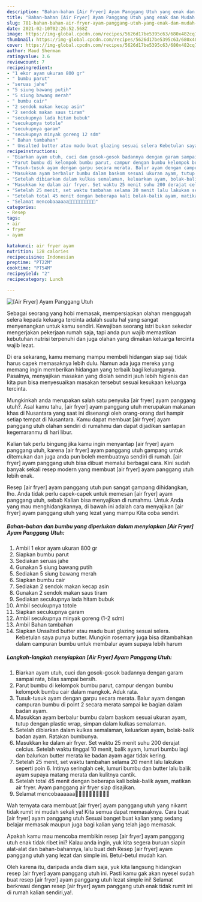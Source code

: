 ```yaml
---
description: "Bahan-bahan [Air Fryer] Ayam Panggang Utuh yang enak dan Mudah Dibuat"
title: "Bahan-bahan [Air Fryer] Ayam Panggang Utuh yang enak dan Mudah Dibuat"
slug: 781-bahan-bahan-air-fryer-ayam-panggang-utuh-yang-enak-dan-mudah-dibuat
date: 2021-02-10T02:26:52.568Z
image: https://img-global.cpcdn.com/recipes/5626d17be5395c63/680x482cq70/air-fryer-ayam-panggang-utuh-foto-resep-utama.jpg
thumbnail: https://img-global.cpcdn.com/recipes/5626d17be5395c63/680x482cq70/air-fryer-ayam-panggang-utuh-foto-resep-utama.jpg
cover: https://img-global.cpcdn.com/recipes/5626d17be5395c63/680x482cq70/air-fryer-ayam-panggang-utuh-foto-resep-utama.jpg
author: Maud Sherman
ratingvalue: 3.6
reviewcount: 7
recipeingredient:
- "1 ekor ayam ukuran 800 gr"
- " bumbu parut"
- "seruas jahe"
- "5 siung bawang putih"
- "5 siung bawang merah"
- " bumbu cair"
- "2 sendok makan kecap asin"
- "2 sendok makan saus tiram"
- "secukupnya lada hitam bubuk"
- "secukupnya totole"
- "secukupnya garam"
- "secukupnya minyak goreng 12 sdm"
- " Bahan tambahan"
- " Unsalted butter atau madu buat glazing sesuai selera Kebetulan saya punya butter Mungkin rosemary juga bisa ditambahkan dalam campuran bumbu untuk membalur ayam supaya lebih harum"
recipeinstructions:
- "Biarkan ayam utuh, cuci dan gosok-gosok badannya dengan garam sampai rata, bilas sampai bersih."
- "Parut bumbu di kelompok bumbu parut, campur dengan bumbu kelompok bumbu cair dalam mangkok. Aduk rata."
- "Tusuk-tusuk ayam dengan garpu secara merata. Balur ayam dengan campuran bumbu di point 2 secara merata sampai ke bagian dalam badan ayam."
- "Masukkan ayam berbalur bumbu dalam baskom sesuai ukuran ayam, tutup dengan plastic wrap, simpan dalam kulkas semalaman."
- "Setelah dibiarkan dalam kulkas semalaman, keluarkan ayam, bolak-balik badan ayam. Ratakan bumbunya."
- "Masukkan ke dalam air fryer. Set waktu 25 menit suhu 200 derajat celcius. Setelah waktu tinggal 10 menit, balik ayam, lumuri bumbu lagi dan balurkan butter merata ke badan ayam agar tidak kering."
- "Setelah 25 menit, set waktu tambahan selama 20 menit lalu lakukan seperti poin 6. Intinya seringlah cek, lumuri bumbu dan butter lalu balik ayam supaya matang merata dan kulitnya cantik."
- "Setelah total 45 menit dengan beberapa kali bolak-balik ayam, matikan air fryer. Ayam panggang air fryer siap disajikan."
- "Selamat mencobaaaaaa👍🏻👍🏻👍🏻😘😘😘😘"
categories:
- Resep
tags:
- air
- fryer
- ayam

katakunci: air fryer ayam 
nutrition: 128 calories
recipecuisine: Indonesian
preptime: "PT22M"
cooktime: "PT54M"
recipeyield: "2"
recipecategory: Lunch

---
```



![[Air Fryer] Ayam Panggang Utuh](https://img-global.cpcdn.com/recipes/5626d17be5395c63/680x482cq70/air-fryer-ayam-panggang-utuh-foto-resep-utama.jpg)

Sebagai seorang yang hobi memasak, mempersiapkan olahan menggugah selera kepada keluarga tercinta adalah suatu hal yang sangat menyenangkan untuk kamu sendiri. Kewajiban seorang istri bukan sekedar mengerjakan pekerjaan rumah saja, tapi anda pun wajib memastikan kebutuhan nutrisi terpenuhi dan juga olahan yang dimakan keluarga tercinta wajib lezat.

Di era  sekarang, kamu memang mampu membeli hidangan siap saji tidak harus capek memasaknya lebih dulu. Namun ada juga mereka yang memang ingin memberikan hidangan yang terbaik bagi keluarganya. Pasalnya, menyajikan masakan yang diolah sendiri jauh lebih higienis dan kita pun bisa menyesuaikan masakan tersebut sesuai kesukaan keluarga tercinta. 



Mungkinkah anda merupakan salah satu penyuka [air fryer] ayam panggang utuh?. Asal kamu tahu, [air fryer] ayam panggang utuh merupakan makanan khas di Nusantara yang saat ini disenangi oleh orang-orang dari hampir setiap tempat di Nusantara. Kamu dapat membuat [air fryer] ayam panggang utuh olahan sendiri di rumahmu dan dapat dijadikan santapan kegemaranmu di hari libur.

Kalian tak perlu bingung jika kamu ingin menyantap [air fryer] ayam panggang utuh, karena [air fryer] ayam panggang utuh gampang untuk ditemukan dan juga anda pun boleh membuatnya sendiri di rumah. [air fryer] ayam panggang utuh bisa dibuat memalui berbagai cara. Kini sudah banyak sekali resep modern yang membuat [air fryer] ayam panggang utuh lebih enak.

Resep [air fryer] ayam panggang utuh pun sangat gampang dihidangkan, lho. Anda tidak perlu capek-capek untuk memesan [air fryer] ayam panggang utuh, sebab Kalian bisa menyajikan di rumahmu. Untuk Anda yang mau menghidangkannya, di bawah ini adalah cara menyajikan [air fryer] ayam panggang utuh yang lezat yang mampu Kita coba sendiri.

<!--inarticleads1-->

##### Bahan-bahan dan bumbu yang diperlukan dalam menyiapkan [Air Fryer] Ayam Panggang Utuh:

1. Ambil 1 ekor ayam ukuran 800 gr
1. Siapkan  bumbu parut
1. Sediakan seruas jahe
1. Gunakan 5 siung bawang putih
1. Sediakan 5 siung bawang merah
1. Siapkan  bumbu cair
1. Sediakan 2 sendok makan kecap asin
1. Gunakan 2 sendok makan saus tiram
1. Sediakan secukupnya lada hitam bubuk
1. Ambil secukupnya totole
1. Siapkan secukupnya garam
1. Ambil secukupnya minyak goreng (1-2 sdm)
1. Ambil  Bahan tambahan
1. Siapkan  Unsalted butter atau madu buat glazing sesuai selera. Kebetulan saya punya butter. Mungkin rosemary juga bisa ditambahkan dalam campuran bumbu untuk membalur ayam supaya lebih harum




<!--inarticleads2-->

##### Langkah-langkah menyiapkan [Air Fryer] Ayam Panggang Utuh:

1. Biarkan ayam utuh, cuci dan gosok-gosok badannya dengan garam sampai rata, bilas sampai bersih.
1. Parut bumbu di kelompok bumbu parut, campur dengan bumbu kelompok bumbu cair dalam mangkok. Aduk rata.
1. Tusuk-tusuk ayam dengan garpu secara merata. Balur ayam dengan campuran bumbu di point 2 secara merata sampai ke bagian dalam badan ayam.
1. Masukkan ayam berbalur bumbu dalam baskom sesuai ukuran ayam, tutup dengan plastic wrap, simpan dalam kulkas semalaman.
1. Setelah dibiarkan dalam kulkas semalaman, keluarkan ayam, bolak-balik badan ayam. Ratakan bumbunya.
1. Masukkan ke dalam air fryer. Set waktu 25 menit suhu 200 derajat celcius. Setelah waktu tinggal 10 menit, balik ayam, lumuri bumbu lagi dan balurkan butter merata ke badan ayam agar tidak kering.
1. Setelah 25 menit, set waktu tambahan selama 20 menit lalu lakukan seperti poin 6. Intinya seringlah cek, lumuri bumbu dan butter lalu balik ayam supaya matang merata dan kulitnya cantik.
1. Setelah total 45 menit dengan beberapa kali bolak-balik ayam, matikan air fryer. Ayam panggang air fryer siap disajikan.
1. Selamat mencobaaaaaa👍🏻👍🏻👍🏻😘😘😘😘




Wah ternyata cara membuat [air fryer] ayam panggang utuh yang nikamt tidak rumit ini mudah sekali ya! Kita semua dapat memasaknya. Cara buat [air fryer] ayam panggang utuh Sesuai banget buat kalian yang sedang belajar memasak maupun juga bagi kalian yang telah jago memasak.

Apakah kamu mau mencoba membikin resep [air fryer] ayam panggang utuh enak tidak ribet ini? Kalau anda ingin, yuk kita segera buruan siapin alat-alat dan bahan-bahannya, lalu buat deh Resep [air fryer] ayam panggang utuh yang lezat dan simple ini. Betul-betul mudah kan. 

Oleh karena itu, daripada anda diam saja, yuk kita langsung hidangkan resep [air fryer] ayam panggang utuh ini. Pasti kamu gak akan nyesel sudah buat resep [air fryer] ayam panggang utuh lezat simple ini! Selamat berkreasi dengan resep [air fryer] ayam panggang utuh enak tidak rumit ini di rumah kalian sendiri,ya!.

